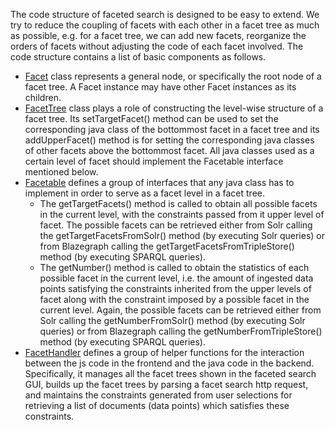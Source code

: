 The code structure of faceted search is designed to be easy to extend. We try to reduce the coupling of facets with each other in a facet tree as much as possible, e.g. for a facet tree, we can add new facets, reorganize the orders of facets without adjusting the code of each facet involved. The code structure contains a list of basic components as follows.
* [Facet](https://github.com/paulopinheiro1234/hadatac/blob/master/app/org/hadatac/console/models/Facet.java) 
 class represents a general node, or specifically the root node of a facet tree. A Facet instance may have other Facet instances as its children.
* [FacetTree](https://github.com/paulopinheiro1234/hadatac/blob/master/app/org/hadatac/console/models/FacetTree.java) class plays a role of constructing the level-wise structure of a facet tree. Its setTargetFacet() method can be used to set the corresponding java class of the bottommost facet in a facet tree and its addUpperFacet() method is for setting the corresponding java classes of other facets above the bottommost facet. All java classes used as a certain level of facet should implement the Facetable interface mentioned below.
* [Facetable](https://github.com/paulopinheiro1234/hadatac/blob/master/app/org/hadatac/console/models/Facetable.java) defines a group of interfaces that any java class has to implement in order to serve as a facet level in a facet tree.
   * The getTargetFacets() method is called to obtain all possible facets in the current level, with the constraints passed from it upper level of facet. The possible facets can be retrieved either from Solr calling the getTargetFacetsFromSolr() method (by executing Solr queries) or from Blazegraph calling the getTargetFacetsFromTripleStore() method (by executing SPARQL queries).
   * The getNumber() method is called to obtain the statistics of each possible facet in the current level, i.e. the amount of ingested data points satisfying the constraints inherited from the upper levels of facet along with the constraint imposed by a possible facet in the current level. Again, the possible facets can be retrieved either from Solr calling the getNumberFromSolr() method (by executing Solr queries) or from Blazegraph calling the getNumberFromTripleStore() method (by executing SPARQL queries).
* [FacetHandler](https://github.com/paulopinheiro1234/hadatac/blob/master/app/org/hadatac/console/models/FacetHandler.java) defines a group of helper functions for the interaction between the js code in the frontend and the java code in the backend. Specifically, it manages all the facet trees shown in the faceted search GUI, builds up the facet trees by parsing a facet search http request, and maintains the constraints generated from user selections for retrieving a list of documents (data points) which satisfies these constraints.
